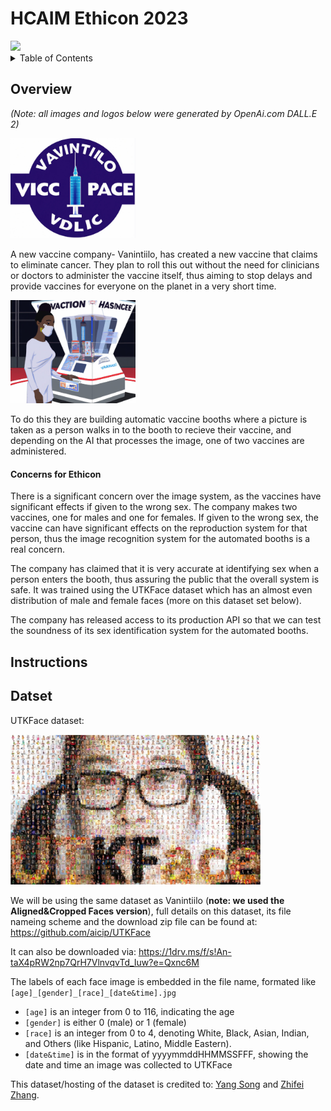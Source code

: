 # HCAIM Ethicon 2023

<img src=https://humancentered-ai.eu/wp-content/uploads/2022/04/boy-index.png width=400>


<!-- TABLE OF CONTENTS -->
<details>
  <summary>Table of Contents</summary>
  <ol>
    <li><a href="#Overview">Overview</a></li>
    <li><a href="#Instructions">Instructions</a></li>
  </ol>
</details>


## Overview
<i>(Note: all images and logos below were generated by OpenAi.com DALL.E 2)</i>


<img src=https://github.com/KeithQuille-TUDublin/HCAIM_Ethicon_2023/blob/16e35b153209d97dd526bdb37ecebdbae9dcd46b/components/evilVacCompany.jpg width=200>


A new vaccine company- Vanintiilo, has created a new vaccine that claims to eliminate cancer. They plan to roll this out without the need for clinicians or doctors to administer the vaccine itself, thus aiming to stop delays and provide vaccines for everyone on the planet in a very short time. 


<img src=https://github.com/KeithQuille-TUDublin/HCAIM_Ethicon_2023/blob/568dba99df7392aadda358e745e3133567f621f0/components/vaccineBooth.jpg width=200>


To do this they are building automatic vaccine booths where a picture is taken as a person walks in to the booth to recieve their vaccine, and depending on the AI that processes the image, one of two vaccines are administered. 

#### Concerns for Ethicon

There is a significant concern over the image system, as the vaccines have significant effects if given to the wrong sex. The company makes two vaccines, one for males and one for females. If given to the wrong sex, the vaccine can have significant effects on the reproduction system for that person, thus the image recognition system for the automated booths is a real concern.


The company has claimed that it is very accurate at identifying sex when a person enters the booth, thus assuring the public that the overall system is safe. It was trained using the UTKFace dataset which has an almost even distribution of male and female faces (more on this dataset set below).


The company has released access to its production API so that we can test the soundness of its sex identification system for the automated booths. 


## Instructions


## Datset
UTKFace dataset:

<img src=https://github.com/KeithQuille-TUDublin/HCAIM_Ethicon_2023/blob/22f1c2c5a620eb8d53f5167a26d5f39c5bbfb029/components/logoWall2.jpg width=400>

We will be using the same dataset as Vanintiilo (<b>note: we used the Aligned&Cropped Faces version</b>), full details on this dataset, its file nameing scheme and the download zip file can be found at: https://github.com/aicip/UTKFace 

It can also be downloaded via:  https://1drv.ms/f/s!An-taX4pRW2np7QrH7VlnvqvTd_Iuw?e=Qxnc6M

The labels of each face image is embedded in the file name, formated like `[age]_[gender]_[race]_[date&time].jpg`

* `[age]` is an integer from 0 to 116, indicating the age
* `[gender]` is either 0 (male) or 1 (female)
* `[race]` is an integer from 0 to 4, denoting White, Black, Asian, Indian, and Others (like Hispanic, Latino, Middle Eastern).
* `[date&time]` is in the format of yyyymmddHHMMSSFFF, showing the date and time an image was collected to UTKFace


This dataset/hosting of the dataset is credited to: [Yang Song](http://web.eecs.utk.edu/~ysong18/) and [Zhifei Zhang](http://web.eecs.utk.edu/~zzhang61/).
